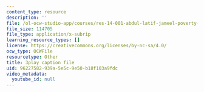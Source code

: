 ```yaml
---
content_type: resource
description: ''
file: /ol-ocw-studio-app/courses/res-14-001-abdul-latif-jameel-poverty-action-lab-executive-training-evaluating-social-programs-2009-spring-2009/96227582939a5e5c9e50b18f103a9fdc_EYANqW4zwwo.vtt
file_size: 114705
file_type: application/x-subrip
learning_resource_types: []
license: https://creativecommons.org/licenses/by-nc-sa/4.0/
ocw_type: OCWFile
resourcetype: Other
title: 3play caption file
uid: 96227582-939a-5e5c-9e50-b18f103a9fdc
video_metadata:
  youtube_id: null
---
```

